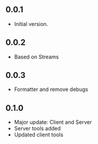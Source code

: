 ## 0.0.1

- Initial version.

## 0.0.2

- Based on Streams

## 0.0.3

- Formatter and remove debugs

## 0.1.0

- Major update: Client and Server
- Server tools added
- Updated client tools